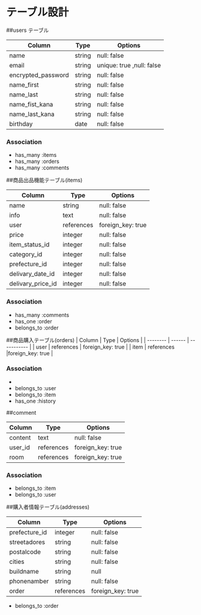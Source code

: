 # テーブル設計


##users テーブル

| Column   | Type   | Options     |
| -------- | ------ | ----------- |
| name     | string | null: false |
| email    | string | unique: true ,null: false|
| encrypted_password| string | null: false |
| name_first| string| null: false |
| name_last | string| null: false |
| name_fist_kana| string | null: false |
| name_last_kana| string | null: false |
| birthday | date   | null: false |
### Association

- has_many :items
- has_many :orders
- has_many :comments




##商品出品機能テーブル(items)

| Column   | Type   | Options     |
| -------- | ------ | ----------- |
| name     | string | null: false |
| info     | text   |null: false  |
| user     | references | foreign_key: true |
| price    | integer| null: false |
| item_status_id| integer |null: false  |
| category_id | integer | null: false |
| prefecture_id| integer| null: false |
| delivary_date_id| integer| null: false|
| delivary_price_id | integer | null: false|

### Association

- has_many :comments
- has_one :order
- belongs_to :order


##商品購入テーブル(orders)
| Column   | Type   | Options     |
| -------- | ------ | ----------- |
| user     | references | foreign_key: true |
| item     | references  |foreign_key: true  |

### Association

- 
- belongs_to :user
- belongs_to :item
- has_one   :history

##comment

| Column   | Type   | Options     |
| -------- | ------ | ----------- |
| content  | text   | null: false |
| user_id  | references  | foreign_key: true |
| room     | references  |foreign_key: true  |

### Association

- belongs_to :item
- belongs_to :user

##購入者情報テーブル(addresses)

| Column          | Type     | Options     |
| --------        | ------   | ----------- |
| prefecture_id  | integer  | null: false | #都道府県#
| streetadores    | string   | null: false | #住所#
| postalcode      | string   | null: false | #郵便番号#
| cities          | string   | null: false | #市町村#
| buildname       | string   | null        | #建物の名前#
| phonenamber     | string   | null: false | #電話番号#
| order           | references  | foreign_key: true |

-  belongs_to :order


